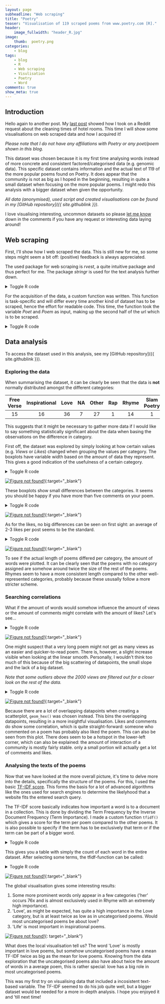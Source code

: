 ```yaml
---
layout: page
subheadline: "Web scraping"
title: "Poetry"
teaser: "Visualisation of 119 scraped poems from www.poetry.com [R]."
header:
    image_fullwidth: "header_R.jpg"
image:
    thumb:  poetry.png
categories:
    - blog
tags:
    - blog
    - R
    - Web scraping
    - Visulisation
    - Poetry
    - Word
comments: true
show_meta: true
---
```



## Introduction

Hello again to another post. My [last post](/blog/Working-Hours/) showed how I took on a Reddit request about the cleaning times of hotel rooms. This time I will show some visualisations on web scraped data and how I acquired it!

*Please note that I do not have any affiliations with Poetry or any poet/poem shown in this blog.*

This dataset was chosen because it is my first time analysing words instead of more concrete and consistent factored/categorised data (e.g. genomic data). This specific dataset contains information and the actual text of 119 of the more popular poems found on Poetry. It does appear that the community is not as big as I hoped in the beginning, resulting in quite a small dataset when focusing on the more popular poems. I might redo this analysis with a bigger dataset when given the opportunity.

*All data (anonymised), used script and created visualisations can be found in my [GitHub repository]({{ site.githublink }}).*

I love visualising interesting, uncommon datasets so please [let me know](#disqus_thread) down in the comments if you have any request or interesting data laying around!

## Web scraping

First, I'll show how I web scraped the data. This is still new for me, so some steps might seem a bit off: (positive) feedback is always appreciated.

The used package for web scraping is *rvest*, a quite intuitive package and thus perfect for me. The package *stringr* is used for the text analysis further down.

<details>
  <summary class="summary">Toggle R code</summary>
  <div markdown="1">
```r
library(rvest)
library(knitr)
library(dplyr)
library(tidyr)
library(stringr)
library(data.table)
library(magrittr)
library(ggplot2)
```
  </div>
</details>

For the acquisition of the data, a custom function was written. This function is task-specific and will differ every time another kind of dataset has to be scraped, hence the effort for readable code. This time, the function took the variable *Poet* and *Poem* as input, making up the second half of the url which is to be scraped.

<details>
  <summary class="summary">Toggle R code</summary>
  <div markdown="1">
```r
Scrape <- function(Poet, Poem){
  url <- paste(paste0("http://poetry.com/poem/", Poet), Poem, sep="/")
  
  # Get the info
  # Obtain URL, if url found return the data, else "error message"
  webHTML <- tryCatch({read_html(url)}, error=function(err) "Error")
  
  if(length(webHTML)==1 && webHTML=="Error"){
    message("Error!")
    return("Error")
  } 
  
  # Get divs with information ====
  innerNodes <- webHTML %>% html_nodes("article")
  df_info <- innerNodes %>% html_node(xpath = '//*[@id="content-block"]/div/div/div[1]/article/div[1]') %>% html_nodes("span") %>% html_text("i") # get likes, views and comments
  df_title <- innerNodes %>% html_node(xpath = '//*[@id="content-block"]/div/div/div[1]/article/div[2]/h1') %>% html_text("h1") # get poem title
  df_text <- innerNodes %>% html_node(xpath = '//*[@id="content-block"]/div/div/div[1]/article/div[2]/div[2]') %>% html_nodes("p") #%>% html_text(trim=TRUE) # get poem text
  df_cat <- innerNodes %>% html_node(xpath = '//*[@id="content-block"]/div/div/div[1]/article/div[2]/span/p/a') %>% html_text() # get poem category
  df_tags <- innerNodes %>% html_node(xpath = '//*[@id="content-block"]/div/div/div[1]/article/div[3]/div') %>% html_nodes("a") %>% html_text() # get poem tags

  # Get amount of tags per poem
  df_ntags <- length(df_tags)
  if (length(df_tags)==0){
    df_tags <- NA
  }

  # Clean poem text ====
  # First, replace all <br/> tags with '\n'
  xml_find_all(df_text, ".//br") %>% xml_add_sibling("p", "\n")
  xml_find_all(df_text, ".//br") %>% xml_remove()

  # Get the actual poem
  df_text <- html_text(df_text)
  df_text <- paste0(df_text, collapse = " ")

  # Fix line breaks and certain special characters
  df_text <- gsub("\n", " ", df_text)
  df_text <- gsub(",||&||;", "", df_text)

  # Split the text in seperate words
  df_texts <- strsplit(df_text, split = " ")
  df_texts2 <- as.list(str_trim(unlist(df_texts))) # remove leading and lagging spaces from elements
  df_texts3 <- unlist(df_texts2[df_texts2!=""]) # unlist the text and filter empty elements
  
  # Compose dataset ====
  temp <- data.frame(Category=df_cat,Title=df_title,Text=paste0(df_texts3, collapse = " "),Words=length(df_texts3),Likes=df_info[[1]],Views=df_info[[2]],Comments=df_info[[3]],Tags=df_tags,nTags=df_ntags)
  
  return(temp)
}
```
  </div>
</details>

An example of how this function could be called is like this:

<details>
  <summary class="summary">Toggle R code</summary>
  <div markdown="1">
```r
# Create the input list ====
input <- list()
input[["poet1"]] <- c("poem1","poem2","poem3","poem4","poem5")
input[["poet2"]] <- "poem"

# Web scraping ====
# Store data
df <- NULL

# Scrape data
for (i in names(input)){
  print(i) # follow progress of poets throughout function
  for (j in 1:length(input[[i]])){
    k <- input[[i]][j]
    print(k) # follow progress of poems throughout function
    x <- Scrape(i,k)
    df <- bind_rows(df,x)
  }
}
```
  </div>
</details>

## Data analysis

To access the dataset used in this analysis, see my [GitHub repository]({{ site.githublink }}).

### Exploring the data

When summarising the dataset, it can be clearly be seen that the data is **not** normally distributed amongst the different categories:

|  Free Verse  |  Inspirational  |  Love  |  NA  |  Other  |  Rap  |  Rhyme  |  Slam Poetry  |  Spoken Word  |
|:------------:|:---------------:|:------:|:----:|:-------:|:-----:|:-------:|:-------------:|:-------------:|
|      15      |        16       |   36   |  7   |    27   |   1   |   14    |       1       |        2      |

This suggests that it might be necessary to gather more data if I would like to say something statistically significant about the data when basing the observations on the difference in category.

First off, the dataset was explored by simply looking at how certain values (e.g. *Views* or *Likes*) changed when grouping the values per category. The boxplots have variable width based on the amount of data they represent. This gives a good indication of the usefulness of a certain category.

<details>
  <summary class="summary">Toggle R code</summary>
  <div markdown="1">
```r
df_single <- df[-8] %>% filter(!duplicated(Title)) # filter for non-duplicates

# Remove extreme outliers
upper.fence <- quantile(df_single$Views)[4] + 1.5*IQR(df_single$Views)
lower.fence <- quantile(df_single$Views)[2] - 1.5*IQR(df_single$Views)

ggplot(df_single, aes(x = Category, y = Views)) +
  geom_boxplot(outlier.colour = NA, varwidth = TRUE) +
  coord_cartesian(ylim = c(lower.fence, upper.fence)) +
  ggtitle("Views per poem category")
```
  </div>
</details>

[![Figure not found!](/images/R/2017-12-27_Rplot1.jpeg "Views per poem category")](/images/R/2017-12-27_Rplot1.jpeg){:target="_blank"}

It is interesting to see that most of the well-represented categories are quite similar in the amount of views they get per poem. Rhyme appears to be less popular to the community though.
You can also see that the categories "Love" and "Other" are most represented in this dataset.

<details>
  <summary class="summary">Toggle R code</summary>
  <div markdown="1">
```r
ggplot(df_single, aes(x = Category, y = Comments)) +
  geom_boxplot(varwidth = TRUE) +
  ggtitle("Comments per poem category")
```
  </div>
</details>

[![Figure not found!](/images/R/2017-12-27_Rplot2.jpeg "Comments per poem category")](/images/R/2017-12-27_Rplot2.jpeg){:target="_blank"}

These boxplots show small differences between the categories. It seems you should be happy if you have more than five comments on your poem.

<details>
  <summary class="summary">Toggle R code</summary>
  <div markdown="1">
```r
ggplot(df_single, aes(x = Category, y = Likes)) +
  geom_boxplot(varwidth = TRUE) +
  ggtitle("Likes per poem category")
```
  </div>
</details>

[![Figure not found!](/images/R/2017-12-27_Rplot3.jpeg "Likes per poem category")](/images/R/2017-12-27_Rplot3.jpeg){:target="_blank"}

As for the likes, no big differences can be seen on first sight: an average of 2-3 likes per post seems to be the standard.

<details>
  <summary class="summary">Toggle R code</summary>
  <div markdown="1">
```r
ggplot(df_single, aes(x = Category, y = Words)) +
  geom_boxplot(varwidth = TRUE) +
  ggtitle("Words per poem category")
```
  </div>
</details>

[![Figure not found!](/images/R/2017-12-27_Rplot4.jpeg "Words per poem category")](/images/R/2017-12-27_Rplot4.jpeg){:target="_blank"}

To see if the actual length of poems differed per category, the amount of words were plotted. It can be clearly seen that the poems with no category assigned are somehow around twice the size of the rest of the poems. Rhymes seem to have a more consistent length compared to the other well-represented categories, probably because these ususally follow a more stricter scheme.

### Searching correlations

What if the amount of words would somehow influence the amount of views or the amount of comments might correlate with the amount of likes? Let's see...

<details>
  <summary class="summary">Toggle R code</summary>
  <div markdown="1">
```r
ggplot(df_single %>% filter(Views < 2000), aes(x = Words, y = Views)) +
  geom_point() +
  geom_smooth(method = "lm") +
  ggtitle("Amount of views per no. of words")
```
  </div>
</details>

[![Figure not found!](/images/R/2017-12-27_Rplot5.jpeg "Amount of views per no. of words")](/images/R/2017-12-27_Rplot5.jpeg){:target="_blank"}

One might suspect that a very long poem might not get as many views as an easier and quicker-to-read poem. There is, however, a slight increase visible when looking at the linear smooth. Personally, I wouldn't think too much of this because of the big scattering of datapoints, the small slope and the lack of a big dataset.

*Note that some outliers above the 2000 views are filtered out for a closer look on the rest of the data.*

<details>
  <summary class="summary">Toggle R code</summary>
  <div markdown="1">
```r
ggplot(df_single, aes(x = Comments, y = Likes)) +
  geom_hex() + # a lot of overlapping datapoints
  ggtitle("Likes per no. of comments")
```
  </div>
</details>

[![Figure not found!](/images/R/2017-12-27_Rplot6.jpeg "Likes per no. of comments")](/images/R/2017-12-27_Rplot6.jpeg){:target="_blank"}

Because there are a lot of overlapping datapoints when creating a scatterplot, `geom_hex()` was chosen instead. This bins the overlapping datapoints, resulting in a more insightful visualisation. Likes and comments do show some correlation, which is quite straight-forward: someone who commented on a poem has probably also liked the poem. This can also be seen from this plot.
There does seem to be a hotspot in the lower-left corner, which can also be explained: the amount of interaction of a community is mostly fairly stable. only a small portion will actually get a lot of comments and likes.

### Analysing the texts of the poems

Now that we have looked at the more overall picture, it's time to delve more into the details, specifically the structure of the poems. For this, I used the basic [TF-IDF score](http://tfidf.com/). This forms the basis for a lot of advanced algorithms like the ones used for search engines to determine the likelyhood that a website fits the entered search query.

The TF-IDF score basically indicates how important a word is to a document in a collection. This is done by dividing the Term Frequency by the Inverse Document Frequency (Term Importance).
I made a custom function `tfidf()` which gives a score for the term per poem compared to the other poems. It is also possible to specify if the term has to be exclusively that term or if the term can be part of a bigger word.

<details>
  <summary class="summary">Toggle R code</summary>
  <div markdown="1">
```r
tfidf <- function(term, texts, contains){
  # contains: whether a word may contain the term of if the term should be exclusive

  n_texts <- length(texts)
  if (!is.list(texts)){
    warning("Convert texts to list before running this function")
    return(NA)
  }
  if (n_texts<2){
    warning("At least two texts are needed for this function")
    return(NA)
  }
  
  # Retain only alnum characters
  texts_e <- texts
  for (i in 1:n_texts){
    texts_e[i] <- str_to_lower(str_trim(texts_e[i])) # convert to lower-case only
    texts_e[i] <- as.character(texts_e[i]) %>% strsplit(texts_e[i], split = "[[:space:]]") # splits sentences to words
    texts_e[[i]] <- str_replace_all(texts_e[[i]], "[[:punct:]]", "") # replaces punctuation by empty elements
    texts_e[[i]] <- texts_e[[i]][texts_e[[i]] != ""] # removes empty elements
  }
  
  # Get Term Frequency and Inverse Document Frequency per document
  TF <- list() # initialisation
  hits = 0 # count amount of texts with at least one term hit
  for (i in 1:n_texts){
    TF[i] <- ifelse(contains==TRUE, length(grep(term, texts_e[[i]], ignore.case = TRUE)), length(grep(paste0("\\<",paste0(term,"\\>")), texts_e[[i]], ignore.case = TRUE)))
    if (TF[i]!=0) {
      hits = hits + 1
    }
  }
  #message(paste0("Texts with at least one hit on term: ", hits)) # some diagnostics
  IDF = log10(as.double(n_texts/hits))
  #message(paste0("IDF found: ", IDF)) # some diagnostics
  
  # Get the TF-IDF weight per text
  TFIDF <- list()
  for (i in 1:n_texts){
    TFIDF[i] <- as.double(TF[[i]]*IDF)
  }
  
  return(TFIDF)
}
```
  </div>
</details>

When deciding what terms might be interesting to analyse, a summary of the words can be made:

<details>
  <summary class="summary">Toggle R code</summary>
  <div markdown="1">
```r
# Get the texts
texts <- as.list(df_single$Text)
df_single$Category <- as.character(df_single$Category)
df_single$Category[is.na(df_single$Category)] <- "NA"
df_single$Category <- as.factor(df_single$Category)

# Analyse occurence of each word
## Retain only alnum characters
words <- texts
n_texts <- length(texts)
for (i in 1:n_texts){
  words[i] <- str_to_lower(str_trim(words[i])) # convert to lower-case only
  words[i] <- as.character(words[i]) %>% strsplit(words[i], split = "[[:space:]]") # splits sentences to words
  words[[i]] <- str_replace_all(words[[i]], "[[:punct:]]", "") # replaces punctuation by empty elements
  words[[i]] <- words[[i]][words[[i]] != ""] # removes empty elements
}

## Count seperate words
words <- unlist(words)
df_counts <- data.frame(Word = str_to_lower(unlist(words)))
df_counts$Word <- as.character(df_counts$Word)
df_counts <- df_counts %>% count(Word) %>% arrange(desc(n))
```
  </div>
</details>

This gives you a table with simply the count of each word in the entire dataset. After selecting some terms, the tfidf-function can be called:

<details>
  <summary class="summary">Toggle R code</summary>
  <div markdown="1">
```r
# Get TFIDF values
life_ex <- tfidf("life", texts, FALSE)
life_inc <- tfidf("life", texts, TRUE)
love_ex <- tfidf("love", texts, FALSE)
love_inc <- tfidf("love", texts, TRUE)
heart_ex <- tfidf("heart", texts, FALSE)
heart_inc <- tfidf("heart", texts, TRUE)
her_ex <- tfidf("her", texts, FALSE)
her_inc <- tfidf("her", texts, TRUE)
feel_ex <- tfidf("feel", texts, FALSE)
feel_inc <- tfidf("feel", texts, TRUE)
never_ex <- tfidf("never", texts, FALSE)
never_inc <- tfidf("never", texts, TRUE)
tears_ex <- tfidf("tears", texts, FALSE)
tears_inc <- tfidf("tears", texts, TRUE)
df_tfidf <- df_single %>% mutate(life_ex=unlist(life_ex),
                                 life_inc=unlist(life_inc),
                                 love_ex=unlist(love_ex),
                                 love_inc=unlist(love_inc),
                                 heart_ex=unlist(heart_ex),
                                 heart_inc=unlist(heart_inc),
                                 her_ex=unlist(her_ex),
                                 her_inc=unlist(her_inc),
                                 feel_ex=unlist(feel_ex),
                                 feel_inc=unlist(feel_inc),
                                 never_ex=unlist(never_ex),
                                 never_inc=unlist(never_inc),
                                 tears_ex=unlist(tears_ex),
                                 tears_inc=unlist(tears_inc))

# Convert the values to a actionable dataset
cormat <- df_tfidf[c(1,4,9:22)] %>% arrange(Category)
cormat_gathered <- gather(cormat, "Category")
setnames(cormat_gathered,c("Category","Type","Value"))

# Add some summary values
cormat_sum <- cormat_gathered %>% group_by(Category, Type) %>% mutate(Median = median(Value), Mean = mean(Value), Third = quantile(Value)[4], Max = max(Value), dThMed = quantile(Value)[4]-median(Value))
cormat_sum$Value <- NULL
cormat_sum <- as.data.frame(cormat_sum)
cormat_sum$Type <- as.factor(cormat_sum$Type)
cormat_sum <- cormat_sum %>% distinct()
cormat_sum_gathered <- gather(cormat_sum, "Category", "Type")
setnames(cormat_sum_gathered, c("Category", "Type", "Measurement", "Value"))
```
  </div>
</details>

Now, the time has come to visualise this in a interpretable manner. I chose for two approaches:
- Global visualisation showing each term (inclusive and exclusive) facetted per category. Selecting the *Third* measurement shows the TF-IDF values for the bottom 75% of the values per category.
- Local visualisation showing the distribution of all TF-IDF-values of all poems for a chosen term across the categories.

<details>
  <summary class="summary">Toggle R code</summary>
  <div markdown="1">
```r
ggplot(cormat_sum_gathered %>% filter(Type != "Words" & Measurement == "Third"), aes(x = Type, y = Value)) +
  geom_col(position = "dodge", width = 0.5) +
  coord_flip() +
  facet_grid(~Category) +
  ggtitle("Global visualisation: bottom 75% TF-IDF scores per category")

ggplot(df_tfidf, aes(x = Category, y = love_ex)) +
  geom_boxplot(varwidth = TRUE) +
  ggtitle("TF-IDF score of the word 'love' (exclusive)")
```
  </div>
</details>

[![Figure not found!](/images/R/2017-12-27_Rplot7.jpeg "Global visualisation: bottom 75% TF-IDF scores per category")](/images/R/2017-12-27_Rplot7.jpeg){:target="_blank"}

The global visualisation gives some interesting results:
1. Some more prominent words only appear in a few categories ('her' occurs 76x and is almost exclusively used in Rhyme with an extremely high importance).
2. 'Love', as might be expected, has quite a high importance in the Love category, but is at least twice as low as in uncategorised poems. Would most uncategorised poems be about love?
3. 'Life' is most important in inspirational poems.

[![Figure not found!](/images/R/2017-12-27_Rplot8.jpeg "TF-IDF score of the word 'love' (exclusive)")](/images/R/2017-12-27_Rplot8.jpeg){: target="_blank"}

What does the local visualisation tell us? The word 'Love' is mostly important in love poems, but somehow uncategorised poems have a mean TF-IDF twice as big as the mean for love poems. Knowing from the data exploration that the uncategorised poems also have about twice the amount of words in a average poem, this is rather special: love has a big role in most uncategorised poems.

This was my first try on visualising data that included a incosistent text-based variable. The TF-IDF seemed to do his job quite well, but a bigger dataset would be needed for a more in-depth analysis.
I hope you enjoyed it and 'till next time!
